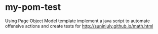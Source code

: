 # my-pom-test
Using Page Object Model template implement a java script to automate offensive actions and create tests for http://suninjuly.github.io/math.html
